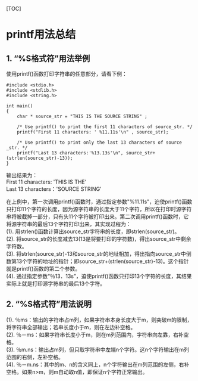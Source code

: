 [TOC]


# printf用法总结

##  1. “%S格式符”用法举例
使用printf()函数打印字符串的任意部分，请看下例：
```
#include <stdio.h>  
#include <stdlib.h>  
#include <string.h>  
  
int main()  
{  
    char * source_str = "THIS IS THE SOURCE STRING" ;  
  
    /* Use printf() to print the first 11 characters of source_str. */  
    printf("First 11 characters: ' %11.11s'\n" , source_str);  
  
    /* Use printf() to print only the last 13 characters of source _str. */  
    printf("Last 13 characters:'%13.13s'\n", source_str+(strlen(source_str)-13));  
}
```
输出结果为：    
First 11 characters: 'THIS IS THE'    
Last 13 characters：'SOURCE STRING'  

在上例中，第一次调用printf()函数时，通过指定参数"%11.11s"，迫使printf()函数只打印11个字符的长度，因为源字符串的长度大于11个字符，所以在打印时源字符串将被截掉一部分，只有头11个字符被打印出来。第二次调用printf()函数时，它将源字符串的最后13个字符打印出来，其实现过程为：  
(1). 用strlen()函数计算出source_str字符串的长度，即strlen(source_str)。  
(2). 将source_str的长度减去13(13是将要打印的字符数)，得出source_str中剩余字符数。  
(3). 将strlen(source_str)-13和source_str的地址相加，得出指向source_str中倒数第13个字符的地址的指针；即source_str+(strlen(source_str)-13)。这个指针就是printf()函数的第二个参数。  
(4). 通过指定参数“％13．13s”，迫使printf()函数只打印13个字符的长度，其结果实际上就是打印源字符串的最后13个字符。


##  2. “%S格式符”用法说明

(1). ％ms：输出的字符串占m列，如果字符串本身长度大于m，则突破m的限制，将字符串全部输出；若串长度小于m，则在左边补空格。  
(2). ％－ms：如果字符串长度小于m，则在m列范围内，字符串向左靠，右补空格。  
(3). ％m.ns：输出占m列，但只取字符串中左端n个字符。这n个字符输出在m列范围的右侧，左补空格。  
(4). ％－m.ns：其中的m、n的含义同上，n个字符输出在m列范围的左侧，右补空格。如果n>m，则m自动取n值，即保证n个字符正常输出。